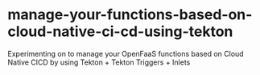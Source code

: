 # manage-your-functions-based-on-cloud-native-ci-cd-using-tekton
Experimenting on to manage your OpenFaaS functions based on Cloud Native CICD by using Tekton + Tekton Triggers + Inlets
